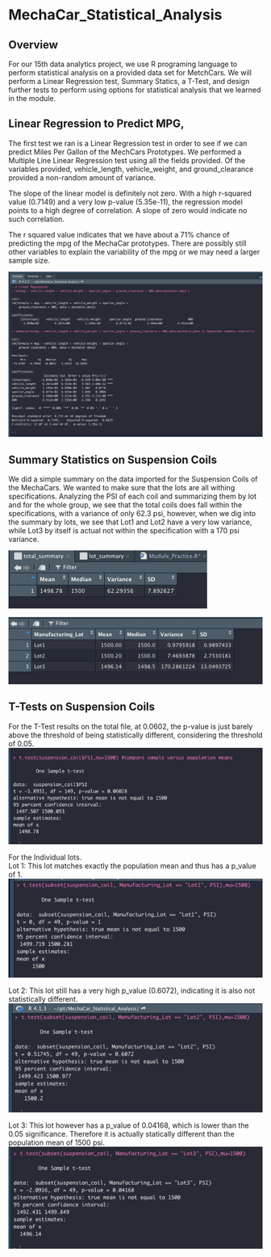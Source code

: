 # MechaCar_Statistical_Analysis
## Overview 
For our 15th data analytics project, we use R programing language to perform statistical analysis on a provided data set for MetchCars.  We will perform a Linear Regression test, Summary Statics, a T-Test, and design further tests to perform using options for statistical analysis that we learned in the module.
## Linear Regression to Predict MPG,
The first test we ran is a Linear Regression test in order to see if we can predict Miles Per Gallon of the MechCars Prototypes.  We performed a Multiple Line Linear Regression test using all the fields provided.  Of the variables provided, vehicle_length, vehicle_weight, and ground_clearance provided a non-random amount of variance.

The slope of the linear model is definitely not zero.  With a high r-squared value (0.7149) and a very low p-value (5.35e-11), the regression model points to a high degree of correlation.  A slope of zero would indicate no such correlation.  

The r squared value indicates that we have about a 71% chance of predicting the mpg of the MechaCar prototypes. There are possibly still other variables to explain the variability of the mpg or we may need a larger sample size.

![Linear Regression](./linear_regression.png)

## Summary Statistics on Suspension Coils
We did a simple summary on the data imported for the Suspension Coils of the MechaCars.  We wanted to make sure that the lots are all withing specifications.  Analyzing the PSI of each coil and summarizing them by lot and for the whole group, we see that the total coils does fall within the specifications, with a variance of only 62.3 psi, however, when we dig into the summary by lots, we see that Lot1 and Lot2 have a very low variance, while Lot3 by itself is actual not within the specification with a 170 psi variance.

![Total Summary](./total_summary.png)

![Lot Summary](./lot_summary.png)
## T-Tests on Suspension Coils
For the T-Test results on the total file, at 0.0602, the p-value is just barely above the threshold of being statistically different, considering the threshold of 0.05.       
![Total T-Test](./total_ttest.png)

For the Individual lots.  
Lot 1:
This lot matches exactly the population mean and thus has a p_value of 1.
![Lot 1 T-Test](./Lot1_ttest.png)

Lot 2:
This lot still has a very high p_value (0.6072), indicating it is also not statistically different.
![Lot 2 T-Test](./Lot2_ttest.png)

Lot 3:
This lot however has a p_value of 0.04168, which is lower than the 0.05 significance.  Therefore it is actually statically different than the population mean of 1500 psi.
![Lot 3 T-Test](./Lot3_ttest.png)
